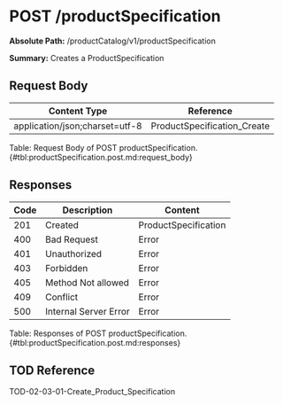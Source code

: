 <!--
    ATTENTION: This file was generated via gradle!
               Do NOT manually edit this file! Any such changes will be overwritten!
-->

# POST /productSpecification

**Absolute Path:** /productCatalog/v1/productSpecification

**Summary:** Creates a ProductSpecification

## Request Body

| Content Type | Reference |
|--------------|-----------|
| application/json;charset=utf-8 | ProductSpecification_Create |

Table: Request Body of POST productSpecification. {#tbl:productSpecification.post.md:request_body}

## Responses

| Code | Description | Content |
|------|-------------|---------|
| 201 | Created | ProductSpecification |
| 400 | Bad Request | Error |
| 401 | Unauthorized | Error |
| 403 | Forbidden | Error |
| 405 | Method Not allowed | Error |
| 409 | Conflict | Error |
| 500 | Internal Server Error | Error |

Table: Responses of POST productSpecification. {#tbl:productSpecification.post.md:responses}

## TOD Reference

TOD-02-03-01-Create_Product_Specification
